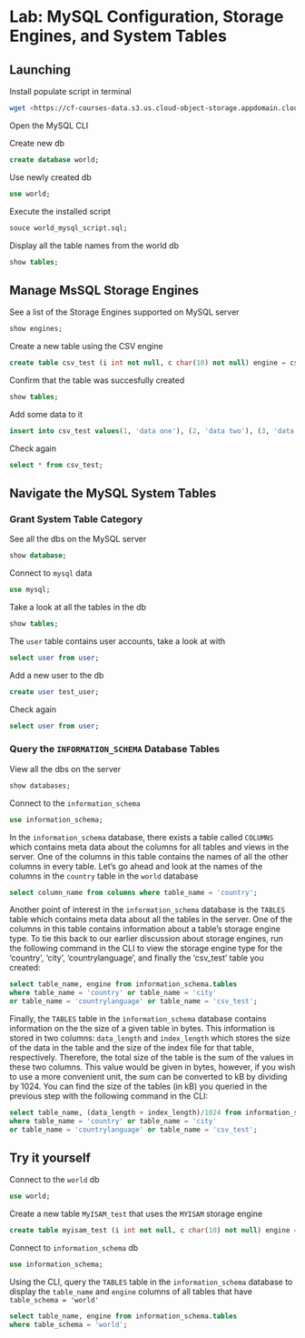 # Lab: MySQL Configuration, Storage Engines, and System Tables

## Launching

Install populate script in terminal

```bash
wget <https://cf-courses-data.s3.us.cloud-object-storage.appdomain.cloud/IBM-DB0231EN-SkillsNetwork/datasets/World/world_mysql_script.sql>
```

Open the MySQL CLI

Create new db

```sql
create database world;
```

Use newly created db

```sql
use world;
```

Execute the installed script

```sql
souce world_mysql_script.sql;
```

Display all the table names from the world db

```sql
show tables;
```

## Manage MsSQL Storage Engines

See a list of the Storage Engines supported on MySQL server

```sql
show engines;
```

Create a new table using the CSV engine

```sql
create table csv_test (i int not null, c char(10) not null) engine = csv;
```

Confirm that the table was succesfully created

```sql
show tables;
```

Add some data to it

```sql
insert into csv_test values(1, 'data one'), (2, 'data two'), (3, 'data three');
```

Check again

```sql
select * from csv_test;
```

## Navigate the MySQL System Tables

### Grant System Table Category

See all the dbs on the MySQL server

```sql
show database;
```

Connect to `mysql` data

```sql
use mysql;
```

Take a look at all the tables in the db

```sql
show tables;
```

The `user` table contains user accounts, take a look at with

```sql
select user from user;
```

Add a new user to the db

```sql
create user test_user;
```

Check again

```sql
select user from user;
```

### Query the `INFORMATION_SCHEMA` Database Tables

View all the dbs on the server

```sql
show databases;
```

Connect to the `information_schema`

```sql
use information_schema;
```

In the `information_schema` database, there exists a table called `COLUMNS` which contains meta data about the columns for all tables and views in the server. One of the columns in this table contains the names of all the other columns in every table. Let’s go ahead and look at the names of the columns in the `country` table in the `world` database

```sql
select column_name from columns where table_name = 'country';
```

Another point of interest in the `information_schema` database is the `TABLES` table which contains meta data about all the tables in the server. One of the columns in this table contains information about a table’s storage engine type. To tie this back to our earlier discussion about storage engines, run the following command in the CLI to view the storage engine type for the ‘country’, ‘city’, ‘countrylanguage’, and finally the ‘csv_test’ table you created:

```sql
select table_name, engine from information_schema.tables
where table_name = 'country' or table_name = 'city'
or table_name = 'countrylanguage' or table_name = 'csv_test';
```

Finally, the `TABLES` table in the `information_schema` database contains information on the the size of a given table in bytes. This information is stored in two columns: `data_length` and `index_length` which stores the size of the data in the table and the size of the index file for that table, respectively. Therefore, the total size of the table is the sum of the values in these two columns. This value would be given in bytes, however, if you wish to use a more convenient unit, the sum can be converted to kB by dividing by 1024. You can find the size of the tables (in kB) you queried in the previous step with the following command in the CLI:

```sql
select table_name, (data_length + index_length)/1024 from information_schema.tables
where table_name = 'country' or table_name = 'city'
or table_name = 'countrylanguage' or table_name = 'csv_test';
```

## Try it yourself

Connect to the `world` db

```sql
use world;
```

Create a new table `MyISAM_test` that uses the `MYISAM` storage engine

```sql
create table myisam_test (i int not null, c char(10) not null) engine = myisam;
```

Connect to `information_schema` db

```sql
use information_schema;
```

Using the CLI, query the `TABLES` table in the `information_schema` database to display the `table_name` and `engine` columns of all tables that have `table_schema = 'world'`

```sql
select table_name, engine from information_schema.tables
where table_schema = 'world';
```
